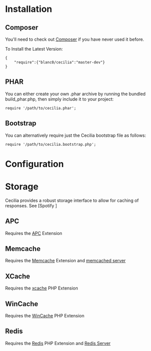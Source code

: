 Installation
=========


Composer
---------
You'll need to check out [Composer](http://getcomposer.org/) if you have never used it before.  

To Install the Latest Version:  

	{
		"require":{"blanc0/cecilia":"master-dev"}
	}


PHAR
---------
You can either create your own .phar archive by running the bundled build_phar.php, then simply include it to your project:  
	
	require '/path/to/cecilia.phar';


Bootstrap
---------
You can alternatively require just the Cecilia bootstrap file as follows:  
	
	require '/path/to/cecilia.bootstrap.php';



Configuration
=============




Storage
=============

Cecilia provides a robust storage interface to allow for caching of responses. See [Spotify ]


APC
------

Requires the [APC](http://php.net/manual/en/book.apc.php) Extension

Memcache
--------

Requires the [Memcache](http://php.net/manual/en/book.memcache.php) Extension and [memcached server](http://memcached.org/)

XCache
-------

Requires the [xcache](xcache.lighttpd.net) PHP Extension


WinCache
-------

Requires the [WinCache](http://www.php.net/manual/en/book.wincache.php) PHP Extension

Redis
------

Requires the [Redis](https://github.com/nicolasff/phpredis) PHP Extension and [Redis Server](http://redis.io)

